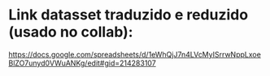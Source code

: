 # Link datasset traduzido e reduzido (usado no collab):

https://docs.google.com/spreadsheets/d/1eWhQjJ7n4LVcMyISrrwNppLxoeBlZO7unyd0VWuANKg/edit#gid=214283107

